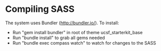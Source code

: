# Compiling SASS
The system uses Bundler (http://bundler.io/). To install:

* Run "gem install bundler" in root of theme ucsf_starterkit_base
* Run "bundle install" to grab all gems needed
* Run "bundle exec compass watch" to watch for changes to the SASS
